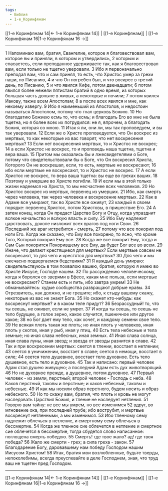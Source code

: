 ```yaml
---
tags:
  - Библия
  - 1-е_Коринфянам
---
```

[[1-е Коринфянам 14|← 1-е Коринфянам 14]] | [[1-е Коринфянам]] | [[1-е Коринфянам 16|1-е Коринфянам 16 →]]

---
1 Напоминаю вам, братия, Евангелие, которое я благовествовал вам, которое вы и приняли, в котором и утвердились,
2 которым и спасаетесь, если преподанное удерживаете так, как я благовествовал вам, если только не тщетно уверовали.
3 Ибо я первоначально преподал вам, что и сам принял, то есть, что Христос умер за грехи наши, по Писанию,
4 и что Он погребен был, и что воскрес в третий день, по Писанию,
5 и что явился Кифе, потом двенадцати;
6 потом явился более нежели пятистам братий в одно время, из которых большая часть доныне в живых, а некоторые и почили;
7 потом явился Иакову, также всем Апостолам;
8 а после всех явился и мне, как некоему извергу.
9 Ибо я наименьший из Апостолов, и недостоин называться Апостолом, потому что гнал церковь Божию.
10 Но благодатию Божиею есмь то, что есмь; и благодать Его во мне не была тщетна, но я более всех их потрудился: не я, впрочем, а благодать Божия, которая со мною.
11 Итак я ли, они ли, мы так проповедуем, и вы так уверовали.
12 Если же о Христе проповедуется, что Он воскрес из мертвых, то как некоторые из вас говорят, что нет воскресения мертвых?
13 Если нет воскресения мертвых, то и Христос не воскрес;
14 а если Христос не воскрес, то и проповедь наша тщетна, тщетна и вера ваша.
15 Притом мы оказались бы и лжесвидетелями о Боге, потому что свидетельствовали бы о Боге, что Он воскресил Христа, Которого Он не воскрешал, если, то есть, мертвые не воскресают;
16 ибо если мертвые не воскресают, то и Христос не воскрес.
17 А если Христос не воскрес, то вера ваша тщетна: вы еще во грехах ваших.
18 Поэтому и умершие во Христе погибли.
19 И если мы в этой только жизни надеемся на Христа, то мы несчастнее всех человеков.
20 Но Христос воскрес из мертвых, первенец из умерших.
21 Ибо, как смерть через человека, так через человека и воскресение мертвых.
22 Как в Адаме все умирают, так во Христе все оживут,
23 каждый в своем порядке: первенец Христос, потом Христовы, в пришествие Его.
24 А затем конец, когда Он предаст Царство Богу и Отцу, когда упразднит всякое начальство и всякую власть и силу.
25 Ибо Ему надлежит царствовать, доколе низложит всех врагов под ноги Свои.
26 Последний же враг истребится - смерть,
27 потому что все покорил под ноги Его. Когда же сказано, что Ему все покорено, то ясно, что кроме Того, Который покорил Ему все.
28 Когда же все покорит Ему, тогда и Сам Сын покорится Покорившему все Ему, да будет Бог все во всем.
29 Иначе, что делают крестящиеся для мертвых? Если мертвые совсем не воскресают, то для чего и крестятся для мертвых?
30 Для чего и мы ежечасно подвергаемся бедствиям?
31 Я каждый день умираю: свидетельствуюсь в том похвалою вашею, братия, которую я имею во Христе Иисусе, Господе нашем.
32 По рассуждению человеческому, когда я боролся со зверями в Ефесе, какая мне польза, если мертвые не воскресают? Станем есть и пить, ибо завтра умрем!
33 Не обманывайтесь: худые сообщества развращают добрые нравы.
34 Отрезвитесь, как должно, и не грешите; ибо, к стыду вашему скажу, некоторые из вас не знают Бога.
35 Но скажет кто-нибудь: как воскреснут мертвые? и в каком теле придут?
36 Безрассудный! то, что ты сеешь, не оживет, если не умрет.
37 И когда ты сеешь, то сеешь не тело будущее, а голое зерно, какое случится, пшеничное или другое какое;
38 но Бог дает ему тело, как хочет, и каждому семени свое тело.
39 Не всякая плоть такая же плоть; но иная плоть у человеков, иная плоть у скотов, иная у рыб, иная у птиц.
40 Есть тела небесные и тела земные; но иная слава небесных, иная земных.
41 Иная слава солнца, иная слава луны, иная звезд; и звезда от звезды разнится в славе.
42 Так и при воскресении мертвых: сеется в тлении, восстает в нетлении;
43 сеется в уничижении, восстает в славе; сеется в немощи, восстает в силе;
44 сеется тело душевное, восстает тело духовное. Есть тело душевное, есть тело и духовное.
45 Так и написано: первый человек Адам стал душею живущею; а последний Адам есть дух животворящий.
46 Но не духовное прежде, а душевное, потом духовное.
47 Первый человек - из земли, перстный; второй человек - Господь с неба.
48 Каков перстный, таковы и перстные; и каков небесный, таковы и небесные.
49 И как мы носили образ перстного, будем носить и образ небесного.
50 Но то скажу вам, братия, что плоть и кровь не могут наследовать Царствия Божия, и тление не наследует нетления.
51 Говорю вам тайну: не все мы умрем, но все изменимся
52 вдруг, во мгновение ока, при последней трубе; ибо вострубит, и мертвые воскреснут нетленными, а мы изменимся.
53 Ибо тленному сему надлежит облечься в нетление, и смертному сему облечься в бессмертие.
54 Когда же тленное сие облечется в нетление и смертное сие облечется в бессмертие, тогда сбудется слово написанное: поглощена смерть победою.
55 Смерть! где твое жало? ад! где твоя победа?
56 Жало же смерти - грех; а сила греха - закон.
57 Благодарение Богу, даровавшему нам победу Господом нашим Иисусом Христом!
58 Итак, братия мои возлюбленные, будьте тверды, непоколебимы, всегда преуспевайте в деле Господнем, зная, что труд ваш не тщетен пред Господом.

---
[[1-е Коринфянам 14|← 1-е Коринфянам 14]] | [[1-е Коринфянам]] | [[1-е Коринфянам 16|1-е Коринфянам 16 →]]